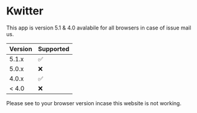 # Kwitter
This app is version 5.1 & 4.0 avalabile for all browsers in case of issue mail us.

| Version | Supported          |
| ------- | ------------------ |
| 5.1.x   | :white_check_mark: |
| 5.0.x   | :x:                |
| 4.0.x   | :white_check_mark: |
| < 4.0   | :x:                |

Please see to your browser version incase this website is not working.
